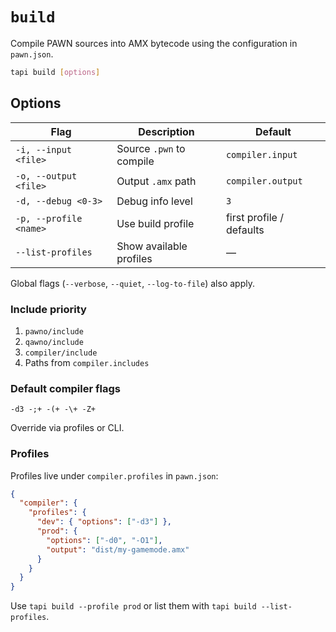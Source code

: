 # `build`

Compile PAWN sources into AMX bytecode using the configuration in `pawn.json`.

```bash
tapi build [options]
```

## Options

| Flag | Description | Default |
|------|-------------|---------|
| `-i, --input <file>` | Source `.pwn` to compile | `compiler.input` |
| `-o, --output <file>` | Output `.amx` path | `compiler.output` |
| `-d, --debug <0-3>` | Debug info level | `3` |
| `-p, --profile <name>` | Use build profile | first profile / defaults |
| `--list-profiles` | Show available profiles | — |

Global flags (`--verbose`, `--quiet`, `--log-to-file`) also apply.

### Include priority

1. `pawno/include`
2. `qawno/include`
3. `compiler/include`
4. Paths from `compiler.includes`

### Default compiler flags

```
-d3 -;+ -(+ -\+ -Z+
```

Override via profiles or CLI.

### Profiles

Profiles live under `compiler.profiles` in `pawn.json`:

```json
{
  "compiler": {
    "profiles": {
      "dev": { "options": ["-d3"] },
      "prod": {
        "options": ["-d0", "-O1"],
        "output": "dist/my-gamemode.amx"
      }
    }
  }
}
```

Use `tapi build --profile prod` or list them with `tapi build --list-profiles`.
